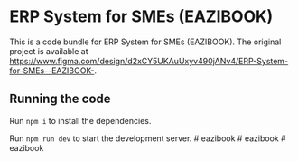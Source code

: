 
  # ERP System for SMEs (EAZIBOOK)

  This is a code bundle for ERP System for SMEs (EAZIBOOK). The original project is available at https://www.figma.com/design/d2xCY5UKAuUxyv490jANv4/ERP-System-for-SMEs--EAZIBOOK-.

  ## Running the code

  Run `npm i` to install the dependencies.

  Run `npm run dev` to start the development server.
  #   e a z i b o o k  
 #   e a z i b o o k  
 #   e a z i b o o k  
 